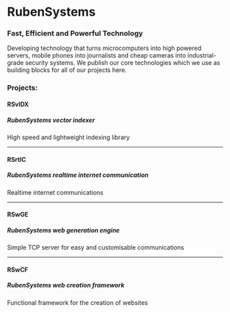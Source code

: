 # RubenSystems 

### Fast, Efficient and Powerful Technology

Developing technology that turns microcomputers into high powered servers, mobile phones into journalists and cheap cameras into industrial-grade security systems. We publish our core technologies which we use as building blocks for all of our projects here. 

### Projects:
#### RSvIDX
##### RubenSystems vector indexer
High speed and lightweight indexing library 

-----

#### RSrtIC 
##### RubenSystems realtime internet communication
Realtime internet communications 

-----

#### RSwGE 
##### RubenSystems web generation engine
Simple TCP server for easy and customisable communications 

-----

#### RSwCF 
##### RubenSystems web creation framework 
Functional framework for the creation of websites
